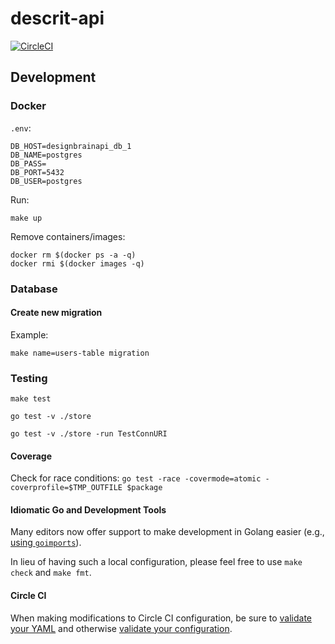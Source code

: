 # descrit-api

[![CircleCI](https://circleci.com/gh/nicewrk/design-brain-api.svg?style=svg)](https://circleci.com/gh/nicewrk/design-brain-api)

## Development

### Docker
`.env`:
```shell
DB_HOST=designbrainapi_db_1
DB_NAME=postgres
DB_PASS=
DB_PORT=5432
DB_USER=postgres
```

Run:
```shell
make up
```

Remove containers/images:
```shell
docker rm $(docker ps -a -q)
docker rmi $(docker images -q)
```

### Database

#### Create new migration
Example:
```shell
make name=users-table migration
```

### Testing

```shell
make test
```

```shell
go test -v ./store
```

```shell
go test -v ./store -run TestConnURI
```

#### Coverage
Check for race conditions:
`go test -race -covermode=atomic -coverprofile=$TMP_OUTFILE $package`

#### Idiomatic Go and Development Tools
Many editors now offer support to make development in Golang easier (e.g., [using `goimports`](https://godoc.org/golang.org/x/tools/cmd/goimports)).

In lieu of having such a local configuration, please feel free to use `make check` and `make fmt`.

#### Circle CI
When making modifications to Circle CI configuration, be sure to [validate your YAML](https://codebeautify.org/yaml-validator) and otherwise [validate your configuration](https://circleci.com/docs/2.0/local-jobs/).
